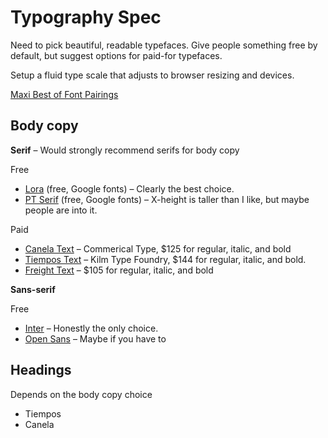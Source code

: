 # Typography Spec

Need to pick beautiful, readable typefaces. Give people something free by default, but suggest options for paid-for typefaces.

Setup a fluid type scale that adjusts to browser resizing and devices.

[Maxi Best of Font Pairings](https://maxibestof.one/typefaces)

## Body copy

**Serif** – Would strongly recommend serifs for body copy

Free
- [Lora](https://fonts.google.com/specimen/Lora?stroke=Serif) (free, Google fonts) – Clearly the best choice.
- [PT Serif](https://fonts.google.com/specimen/PT+Serif?stroke=Serif) (free, Google fonts) – X-height is taller than I like, but maybe people are into it.

Paid
- [Canela Text](https://commercialtype.com/catalog/canela) – Commerical Type, $125 for regular, italic, and bold
- [Tiempos Text](https://klim.co.nz/retail-fonts/tiempos-text/) – Kilm Type Foundry, $144 for regular, italic, and bold.
- [Freight Text](https://freightcollection.com/) – $105 for regular, italic, and bold

**Sans-serif**

Free
- [Inter](https://fonts.google.com/specimen/Inter) – Honestly the only choice.
- [Open Sans](https://fonts.google.com/specimen/Open+Sans?stroke=Sans+Serif) – Maybe if you have to

## Headings

Depends on the body copy choice

- Tiempos
- Canela
